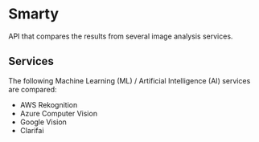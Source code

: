# Smarty
API that compares the results from several image analysis services.

## Services
The following Machine Learning (ML) / Artificial Intelligence (AI) services are compared:

- AWS Rekognition
- Azure Computer Vision
- Google Vision
- Clarifai
